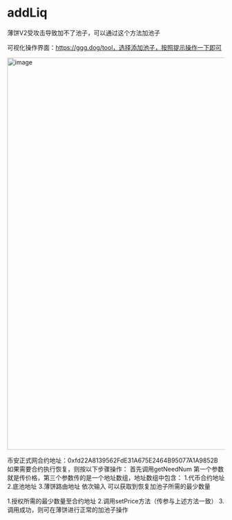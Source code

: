 # addLiq
薄饼V2受攻击导致加不了池子，可以通过这个方法加池子



可视化操作界面：https://ggg.dog/tool，选择添加池子，按照提示操作一下即可

<img width="906" alt="image" src="https://github.com/yagong321/addLiq/assets/119032838/7e840fe1-0e0c-4298-b772-d2cef807fba3">


币安正式网合约地址：0xfd22A8139562FdE31A675E2464B95077A1A9852B
如果需要合约执行恢复，则按以下步骤操作：
首先调用getNeedNum
第一个参数就是传价格，第三个参数传的是一个地址数组，地址数组中包含：
1.代币合约地址
2.底池地址
3.薄饼路由地址
依次输入
可以获取到恢复加池子所需的最少数量


1.授权所需的最少数量至合约地址
2.调用setPrice方法（传参与上述方法一致）
3.调用成功，则可在薄饼进行正常的加池子操作






